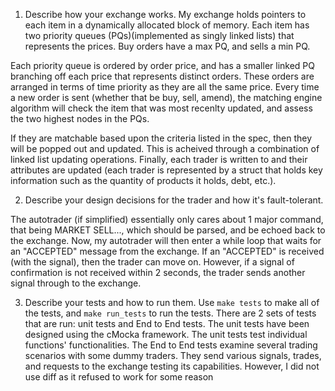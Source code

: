 1. Describe how your exchange works.
My exchange holds pointers to each item in a dynamically allocated block of memory. Each item has two priority queues (PQs)(implemented as singly linked lists) that represents the prices. Buy orders have a max PQ, and sells a min PQ. 

Each priority queue is ordered by order price, and has a smaller linked PQ branching off each price that represents distinct orders. These orders are arranged in terms of time priority as they are all the same price. Every time a new order is sent (whether that be buy, sell, amend), the matching engine algorithm will check the item that was most recenlty updated, and assess the two highest nodes in the PQs. 

If they are matchable based upon the criteria listed in the spec, then they will be popped out and updated. This is acheived through a combination of linked list updating operations. Finally, each trader is written to and their attributes are updated (each trader is represented by a struct that holds key information such as the quantity of products it holds, debt, etc.). 

2. Describe your design decisions for the trader and how it's fault-tolerant.

The autotrader (if simplified) essentially only cares about 1 major command, that being MARKET SELL..., which should be parsed, and be echoed back to the exchange. Now, my autotrader will then enter a while loop that waits for an "ACCEPTED" message from the exchange. If an "ACCEPTED" is received (with the signal), then the trader can move on. However, if a signal of confirmation is not received within 2 seconds, the trader sends another signal through to the exchange. 

3. Describe your tests and how to run them.
Use `make tests` to make all of the tests, and `make run_tests` to run the tests. 
There are 2 sets of tests that are run: unit tests and End to End tests. 
The unit tests have been designed using the cMocka framework. The unit tests test individual functions' functionalities. 
The End to End tests examine several trading scenarios with some dummy traders. They send various signals, trades, and requests to the exchange testing its capabilities. However, I did not use diff as it refused to work for some reason